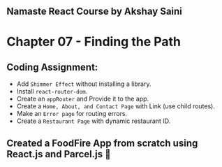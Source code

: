 ## Namaste React Course by Akshay Saini

# Chapter 07 - Finding the Path

## Coding Assignment:

- Add `Shimmer Effect` without installing a library.
- Install `react-router-dom`.
- Create an `appRouter` and Provide it to the app.
- Create a `Home, About, and Contact Page` with Link (use child routes).
- Make an `Error page` for routing errors.
- Create a `Restaurant Page` with dynamic restaurant ID.

## Created a FoodFire App from scratch using React.js and Parcel.js 🚀
